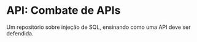 # API: Combate de APIs
Um repositório sobre injeção de SQL, ensinando como uma API deve ser defendida.
